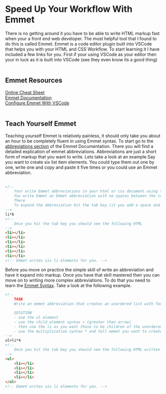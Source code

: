 # Speed Up Your Workflow With Emmet
There is no getting around it you have to be able to write HTML markup fast when your a front end web developer. The most helpful tool that I found to do this is called Emmet. Emmet is a code editor plugin built into VSCode that helps you with your HTML and CSS Workflow. To start learning it I have included a few links for you. First if your using VSCode as your editor then your in luck as it is built into VSCode (see they even know its a good thing) 
<br>
<br>
 ## Emmet Resources <br>
[Online Cheat Sheet](https://docs.emmet.io/cheat-sheet/)<br>[Emmet Documentation](https://docs.emmet.io/)<br>[Configure Emmet With VSCode](https://code.visualstudio.com/docs/editor/emmet)
<br>
<br>
## Teach Yourself Emmet
Teaching yourself Emmet is relatively painless, it should only take you about an hour to be completely fluent in using Emmet syntax. To start go to the [abbreviations section](https://docs.emmet.io/abbreviations/) of the Emmet Documentation. There you will find a detailed explication of emmet abbreviations. Abbreviations are just a short form of markup that you want to write. Lets take a look at an example.Say you want to create six list item elements. You could type them out one by one, write one and copy and paste it five times or you could use an Emmet abbreviation.
<br><br>
```html
<!-- 
    Your write Emmet abbreviations in your html or css document using the VSCode Editor.
    You write Emmet an Emmet abbreviation with no spaces between the commands.
    There 
    To expand the abbreviation hit the tab key.(it you add a space and hit tab the abbreviation will not expand) 
-->
li*6
<!-- 
    Once you hit the tab key you should see the following HTML
-->
<li></li>
<li></li>
<li></li>
<li></li>
<li></li>
<li></li>
<!-- Emmet writes six li elements for you. --> 
```
 
Before you move on practice the simple skill of write an abbreviation and have it expand into markup. Once you have that skill mastered then you can move on to writing more complex abbreviations. To do that you need to learn the [Emmet Syntax](https://docs.emmet.io/abbreviations/syntax/). Take a look at the following example.

 
```html
<!-- 
    TASK
    Write an emmet abbreviation that creates an unordered list with four nested list items.

    SOlUTION
    - use the ul element 
    - use the child element syntax > (greater than arrow)
    - then use the li as you want those to be children of the unordered list.
    - use the multiplication syntax * and tell emmet you want to create 4 li's.
-->
ul>li*4
<!-- 
    Once you hit the tab key you should see the following HTML written.
-->
<ul>
    <li></li>
    <li></li>
    <li></li>
    <li></li>
</ul>
<!-- Emmet writes six li elements for you. --> 
```
